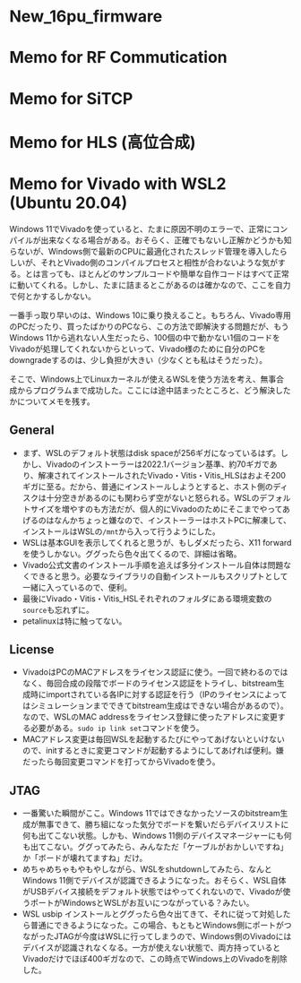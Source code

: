 # New_16pu_firmware

# Memo for RF Commutication

# Memo for SiTCP

# Memo for HLS (高位合成)

# Memo for Vivado with WSL2 (Ubuntu 20.04)

Windows 11でVivadoを使っていると、たまに原因不明のエラーで、正常にコンパイルが出来なくなる場合がある。おそらく、正確でもないし正解かどうかも知らないが、Windows側で最新のCPUに最適化されたスレッド管理を導入したらしいが、それとVivado側のコンパイルプロセスと相性が合わないような気がする。とは言っても、ほとんどのサンプルコードや簡単な自作コードはすべて正常に動いてくれる。しかし、たまに詰まるとこがあるのは確かなので、ここを自力で何とかするしかない。

一番手っ取り早いのは、Windows 10に乗り換えること。もちろん、Vivado専用のPCだったり、買ったばかりのPCなら、この方法で即解決する問題だが、もうWindows 11から逃れない人生だったら、100個の中で動かない1個のコードをVivadoが処理してくれないからといって、Vivado様のために自分のPCをdowngradeするのは、少し負担が大きい（少なくとも私はそうだった）。

そこで、Windows上でLinuxカーネルが使えるWSLを使う方法を考え、無事合成からプログラムまで成功した。ここには途中詰まったところと、どう解決したかについてメモを残す。

## General
- まず、WSLのデフォルト状態はdisk spaceが256ギガになっているはず。しかし、Vivadoのインストーラーは2022.1バージョン基準、約70ギガであり、解凍されてインストールされたVivado・Vitis・Vitis_HLSはおよそ200ギガに至る。だから、普通にインストールしようとすると、ホスト側のディスクは十分空きがあるのにも関わらず空がないと怒られる。WSLのデフォルトサイズを増やすのも方法だが、個人的にVivadoのためにそこまでやってあげるのはなんかちょっと嫌なので、インストーラーはホストPCに解凍して、インストールはWSLの`/mnt`から入って行うようにした。
- WSLは基本GUIを表示してくれると思うが、もしダメだったら、X11 forwardを使うしかない。ググったら色々出てくるので、詳細は省略。
- Vivado公式文書のインストール手順を追えば多分インストール自体は問題なくできると思う。必要なライブラリの自動インストールもスクリプトとして一緒に入っているので、便利。
- 最後にVivado・Vitis・Vitis_HSLそれぞれのフォルダにある環境変数の`source`も忘れずに。
- petalinuxは特に触ってない。

## License
- VivadoはPCのMACアドレスをライセンス認証に使う。一回で終わるのではなく、毎回合成の段階でボードのライセンス認証をトライし、bitstream生成時にimportされている各IPに対する認証を行う（IPのライセンスによってはシミュレーションまでできてbitstream生成はできない場合があるので）。なので、WSLのMAC addressをライセンス登録に使ったアドレスに変更する必要がある。`sudo ip link set`コマンドを使う。
- MACアドレス変更は毎回WSLを起動するたびにやってあげないといけないので、initするときに変更コマンドが起動するようにしてあげれば便利。嫌だったら毎回変更コマンドを打ってからVivadoを使う。

## JTAG
- 一番驚いた瞬間がここ。Windows 11ではできなかったソースのbitstream生成が無事できて、勝ち組になった気分でボードを繋いだらデバイスリストに何も出てこない状態。しかも、Windows 11側のデバイスマネージャーにも何も出てこない。ググってみたら、みんなただ「ケーブルがおかしいですね」か「ボードが壊れてますね」だけ。
- めちゃめちゃもやもやしながら、WSLをshutdownしてみたら、なんとWindows 11側でデバイスが認識できるようになった。おそらく、WSL自体がUSBデバイス接続をデフォルト状態ではやってくれないので、Vivadoが使うポートがWindowsとWSLがお互いにつながっている？みたい。
- WSL usbip インストールとググったら色々出てきて、それに従って対処したら普通にできるようになった。この場合、もともとWindows側にポートがつながったJTAGが今度はWSLに行ってしまうので、Windows側のVivadoにはデバイスが認識されなくなる。一方が使えない状態で、両方持っているとVivadoだけでほぼ400ギガなので、この時点でWindows上のVivadoを削除した。
